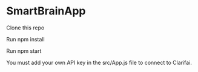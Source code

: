 
# SmartBrainApp

Clone this repo

Run npm install

Run npm start

You must add your own API key in the src/App.js file to connect to Clarifai.


